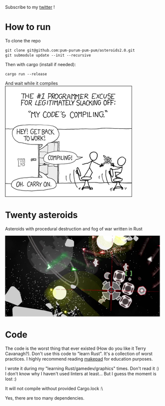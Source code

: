 Subscribe to my [twitter](https://twitter.com/VladZhukov0) !

# How to run

To clone the repo
```
git clone git@github.com:pum-purum-pum-pum/asteroids2.0.git
git submodule update --init --recursive
```

Then with cargo (install if needed):
```
cargo run --release
```
And wait while it compiles 
![twenty asteroids](compiling.png "compiles :) ")
# Twenty asteroids
Asteroids with procedural destruction and fog of war written in Rust

![twenty asteroids](cover.png "Twenty asteroids")

# Code
The code is the worst thing that ever existed (How do you like it Terry Cavanagh?). 
Don't use this code to "learn Rust". It's a collection of worst practices. I highly recommend reading [makepad](https://github.com/makepad/makepad) for education purposes.

I wrote it during my "learning Rust/gamedev/graphics" times. Don't read it :) I don't know why I haven't used linters at least... But I guess the moment is lost :)

It will not compile without provided Cargo.lock :\ 

Yes, there are too many dependencies.
